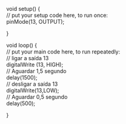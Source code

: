void setup() {<br>
  // put your setup code here, to run once:<br>
pinMode(13, OUTPUT);<br>

}<br>

void loop() {<br>
  // put your main code here, to run repeatedly:<br>
  // ligar a saída 13<br>
digitalWrite (13, HIGH);<br>
// Aguardar 1,5 segundo<br>
delay(1500);<br>
// desligar a saída 13<br>
digitalWrite(13,LOW);<br>
// Aguardar 0,5 segundo<br>
delay(500);<br>

}
